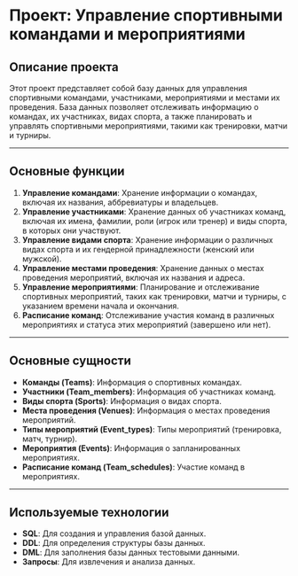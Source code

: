 #  Проект: Управление спортивными командами и мероприятиями

##  Описание проекта

Этот проект представляет собой базу данных для управления спортивными командами, участниками, мероприятиями и местами их проведения. База данных позволяет отслеживать информацию о командах, их участниках, видах спорта, а также планировать и управлять спортивными мероприятиями, такими как тренировки, матчи и турниры.

---

##  Основные функции

1. **Управление командами**: Хранение информации о командах, включая их названия, аббревиатуры и владельцев.
2. **Управление участниками**: Хранение данных об участниках команд, включая их имена, фамилии, роли (игрок или тренер) и виды спорта, в которых они участвуют.
3. **Управление видами спорта**: Хранение информации о различных видах спорта и их гендерной принадлежности (женский или мужской).
4. **Управление местами проведения**: Хранение данных о местах проведения мероприятий, включая их названия и адреса.
5. **Управление мероприятиями**: Планирование и отслеживание спортивных мероприятий, таких как тренировки, матчи и турниры, с указанием времени начала и окончания.
6. **Расписание команд**: Отслеживание участия команд в различных мероприятиях и статуса этих мероприятий (завершено или нет).

---

##  Основные сущности

- **Команды (Teams)**: Информация о спортивных командах.
- **Участники (Team_members)**: Информация об участниках команд.
- **Виды спорта (Sports)**: Информация о видах спорта.
- **Места проведения (Venues)**: Информация о местах проведения мероприятий.
- **Типы мероприятий (Event_types)**: Типы мероприятий (тренировка, матч, турнир).
- **Мероприятия (Events)**: Информация о запланированных мероприятиях.
- **Расписание команд (Team_schedules)**: Участие команд в мероприятиях.

---

##  Используемые технологии

- **SQL**: Для создания и управления базой данных.
- **DDL**: Для определения структуры базы данных.
- **DML**: Для заполнения базы данных тестовыми данными.
- **Запросы**: Для извлечения и анализа данных.


